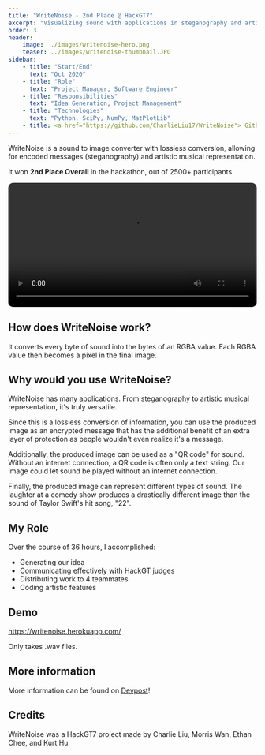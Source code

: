 ```yaml
---
title: "WriteNoise - 2nd Place @ HackGT7"
excerpt: "Visualizing sound with applications in steganography and artistic musical representation."
order: 3
header:
    image:  ./images/writenoise-hero.png
    teaser: ../images/writenoise-thumbnail.JPG
sidebar:
    - title: "Start/End"
      text: "Oct 2020"
    - title: "Role"
      text: "Project Manager, Software Engineer"
    - title: "Responsibilities"
      text: "Idea Generation, Project Management"
    - title: "Technologies"
      text: "Python, SciPy, NumPy, MatPlotLib"
    - title: <a href="https://github.com/CharlieLiu17/WriteNoise"> Github Repo </a>
---
```


<style>
  .flex {
    display: flex;
    flex-direction: row;
    justify-content: center;
    align-items: center;
    gap: 1em;
    flex-wrap: wrap;
  }
  .flex-item {
    border-radius: 10px;
  }
  .caption {
    margin: 10px auto;
    font-size: 0.75em;
    font-style: italic;
  }
</style>

WriteNoise is a sound to image converter with lossless conversion, allowing for encoded messages (steganography) and artistic musical representation.

It won **2nd Place Overall** in the hackathon, out of 2500+ participants.

<div class="flex">
  <video class="flex-item" width="100%" height="auto" controls loop>
    <source src="../../videos/WriteNoiseDemo.mp4" type="video/mp4">
  </video>
</div>

## How does WriteNoise work? 

It converts every byte of sound into the bytes of an RGBA value. Each RGBA value then becomes a pixel in the final image.

## Why would you use WriteNoise?

WriteNoise has many applications. From steganography to artistic musical representation, it's truly versatile.

Since this is a lossless conversion of information, you can use the produced image as an encrypted message that has the additional benefit of an extra layer of protection as people wouldn't even realize it's a message. 

Additionally, the produced image can be used as a "QR code" for sound. Without an internet connection, a QR code is often only a text string. Our image could let sound be played without an internet connection.

Finally, the produced image can represent different types of sound. The laughter at a comedy show produces a drastically different image than the sound of Taylor Swift's  hit song, "22".

## My Role

Over the course of 36 hours, I accomplished:
- Generating our idea
- Communicating effectively with HackGT judges
- Distributing work to 4 teammates
- Coding artistic features 

## Demo

https://writenoise.herokuapp.com/

Only takes .wav files.

## More information

More information can be found on [Devpost](https://devpost.com/software/write-noise)!

## Credits

WriteNoise was a HackGT7 project made by Charlie Liu, Morris Wan, Ethan Chee, and Kurt Hu.

